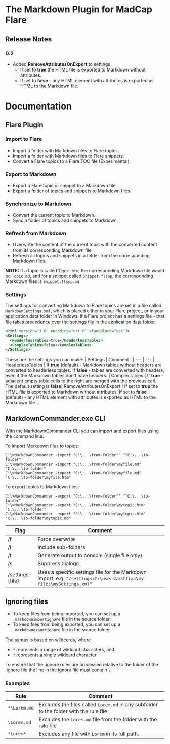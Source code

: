# The Markdown Plugin for MadCap Flare

## Release Notes 

### 0.2 
* Added **RemoveAttributesOnExport** to settings. 
   * If set to **true** the HTML file is exported to Markdown without attributes. 
   * If set to **false** - any HTML element with attributes is exported as HTML to the Markdown file. 

# Documentation

## Flare Plugin

### Import to Flare
* Import a folder with Markdown files to Flare topics.
* Import a folder with Markdown files to Flare snippets.
* Convert a Flare topics to a Flare TOC file (Experimental).

### Export to Markdown
* Export a Flare topic or snippet to a Markdown file.
* Export a folder of topics and snippets to Markdown files. 

### Synchronize to Markdown
* Convert the current topic to Markdown.
* Sync a folder of topics and snippets to Markdown.

### Refresh from Markdown
* Overwrite the content of the current topic with the converted content from its corresponding Markdown file.
* Refresh all topics and snippets in a folder from the corresponding Markdown files. 

**NOTE:** If a topic is called `Topic.htm`, the corresponding Markdown file would be `Topic.md`, and for a snippet called `Snippet.flsnp`, the corresponding Markdown files is `Snippet.flsnp.md`.

### Settings

The settings for converting Markdown to Flare topics are set in a file called `MarkdownSettings.xml`, which is placed either in your Flare project, or in your application data folder in Windows. If a Flare project has a settings file - that file takes precedence over the settings file in the application data folder. 

```xml
<?xml version="1.0" encoding="utf-8" standalone="yes"?>
<Settings>
  <HeaderlessTables>true</HeaderlessTables>
  <ComplexTables>false</ComplexTables>
</Settings>
```

These are the settings you can make: 
| Settings | Comment | 
| --- | --- | 
HeaderlessTables | If **true** (default) - Markdown tables without headers are converted to headerless tables. If **false** - tables are converted with headers, even if the Markdown tables don't have headers. |
ComplexTables | If **true** - adjacent empty table cells to the right are merged with the previous cell. The default setting is **false**|
RemoveAttributesOnExport |  If set to **true** the HTML file is exported to Markdown without attributes.  If set to **false** (default) - any HTML element with attributes is exported as HTML to the Markdown file. |

## MarkdownCommander.exe CLI

With the MarkdownCommander CLI you can import and export files using the command line. 


To import Markdown files to topics:
```
C:\>MarkdownCommander -import "C:\...\from-folder"" ""C:\...\to-folder"
C:\>MarkdownCommander -import "C:\...\from-folder\myfile.md" "C:\...\to-folder"
C:\>MarkdownCommander -import "C:\...\from-folder\myfile.md" "C:\...\to-folder\myfile.htm"
```
To export topics to Markdown files: 
```
C:\>MarkdownCommander -export "C:\...\from-folder"" ""C:\...\to-folder"
C:\>MarkdownCommander -export "C:\...\from-folder\mytopic.htm" "C:\...\to-folder"
C:\>MarkdownCommander -export "C:\...\from-folder\mytopic.htm" "C:\...\to-folder\mytopic.md"
```
| Flag | Comment | 
| --- | ---|
| /f | Force overwrite |
| /i | Include sub-folders |
| /t | Generate output to console (single file only) |
| /s | Suppress dialogs. |
| /settings:[file] | Uses a specific settings file for the Markdown import, e.g. `"/settings:C:\users\mattias\my files\mySettings.xml"` |

## Ignoring files
* To keep files from being imported, you can set up a `.markdownimportignore` file in the source folder.
* To keep files from being exported, you can set up a `.markdownexportignore` file in the source folder.

The syntax is based on wildcards, where
* `*` represents a range of wildcard characters, and 
* `?` represents a single wildcard character

To ensure that the .ignore rules are processed relative to the folder of the .ignore file the line in the ignore file must contain `\`.

### Examples
| Rule | Comment |
| --- | ---- |
| `*\Lorem.md` | Excludes the files called `Lorem.md` in any subfolder to the folder with the rule file | 
| `\Lorem.md` | Excludes the `Lorem.md` file from the folder with the rule file | 
| `*Lorem*`  |  Excludes any file with `Lorem` in its full path. | 
